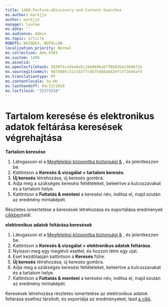 ```yaml
---
title: 1488-PerForm-eDiscovery-and-Content-Searches
ms.author: markjjo
author: markjjo
manager: lauraw
ms.date: ''
ms.audience: Admin
ms.topic: article
ROBOTS: NOINDEX, NOFOLLOW
localization_priority: Normal
ms.collection: Adm_O365
ms.custom: 1488
ms.assetid: ''
ms.openlocfilehash: 5830f4ce5be6a5c10e0696a57f0b83b4c5606f2b
ms.sourcegitcommit: 9d78905c512192ffc4675468abd2efc5f2e4baf4
ms.translationtype: MT
ms.contentlocale: hu-HU
ms.lasthandoff: 04/23/2019
ms.locfileid: "32373318"
---
```

# <a name="how-to-perform-content-searches-and-ediscovery-searches"></a>Tartalom keresése és elektronikus adatok feltárása keresések végrehajtása

**Tartalom keresése**

1. Látogasson el a [Megfelelési központba biztonsági &](https://protection.office.com) , és jelentkezzen be.
2. Kattintson a **Keresés & vizsgálat > tartalom keresés**.
3. **Új keresés** létrehozása, új keresés gombra.
4. Adja meg a szükséges keresési feltételeket, beleértve a kulcsszavakat és a tartalom helye.  
5. Kattintson a **Futtatás & menteni** a keresési név, indítsa el, majd ezután az eredmény mintaképét. 
 
Részletes ismertetése a keresések létrehozása és exportálása eredmények [cikkben](https://docs.microsoft.com/office365/securitycompliance/content-search)talál.

**elektronikus adatok feltárása keresések**

1. Látogasson el a [Megfelelési központba biztonsági &](https://protection.office.com) , és jelentkezzen be.
2. Kattintson a **Keresés & vizsgálat > elektronikus adatok feltárása**.
3. Nyisson meg egy meglévő esettel, és hozzon létre egy újat.
4. Eset kezdőlapján kattintson a **Keresés** fülre.  
5. **Új keresés** létrehozása, új keresés gombra.
6. Adja meg a szükséges keresési feltételeket, beleértve a kulcsszavakat és a tartalom helye.  
7. Kattintson a **Futtatás & menteni** a keresési név, indítsa el, majd ezután az eredmény mintaképét.

Keresések létrehozása részletes ismertetése az elektronikus adatok feltárása esethez társított, és exportálja az eredményeket, lásd [a cikk](https://docs.microsoft.com/office365/securitycompliance/ediscovery-cases).